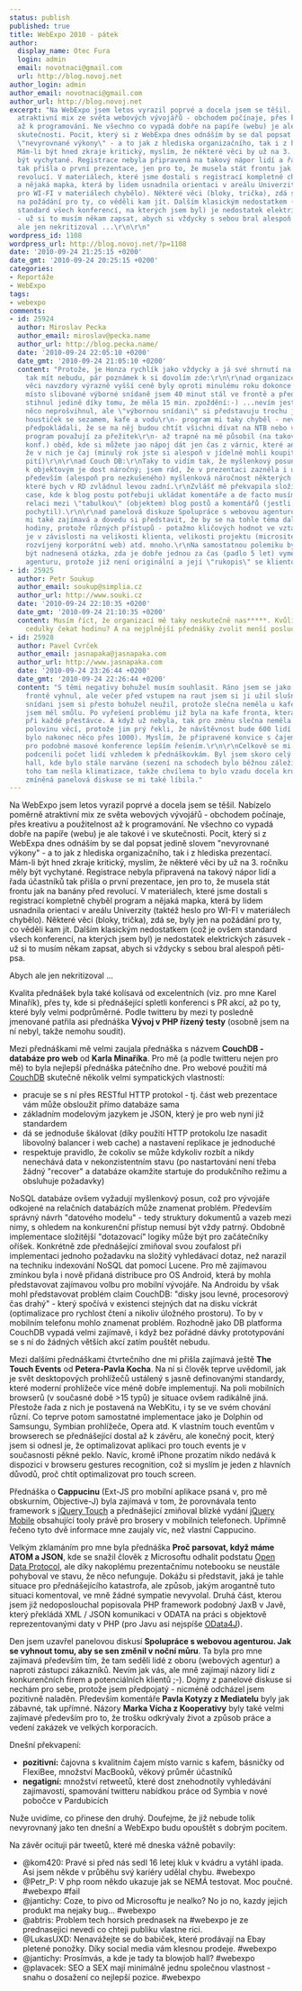 ```yaml
---
status: publish
published: true
title: WebExpo 2010 - pátek
author:
  display_name: Otec Fura
  login: admin
  email: novotnaci@gmail.com
  url: http://blog.novoj.net
author_login: admin
author_email: novotnaci@gmail.com
author_url: http://blog.novoj.net
excerpt: "Na WebExpo jsem letos vyrazil poprvé a docela jsem se těšil. Nabízelo poměrně
  atraktivní mix ze světa webových vývojářů - obchodem počínaje, přes kreativu a použitelnost
  až k programování. Ne všechno co vypadá dobře na papíře (webu) je ale takové i ve
  skutečnosti. Pocit, který si z WebExpa dnes odnáším by se dal popsat jedině slovem
  \"nevyrovnané výkony\" - a to jak z hlediska organizačního, tak i z hlediska prezentací.
  Mám-li být hned zkraje kritický, myslím, že některé věci by už na 3. ročníku měly
  být vychytané. Registrace nebyla připravená na takový nápor lidí a řada účastníků
  tak přišla o první prezentace, jen pro to, že musela stát frontu jak na banány před
  revolucí. V materiálech, které jsme dostali s registrací kompletně chyběl program
  a nějaká mapka, která by lidem usnadnila orientaci v areálu Univerzity (taktéž heslo
  pro WI-FI v materiálech chybělo). Některé věci (bloky, trička), zdá se, byly jen
  na požádání pro ty, co věděli kam jít. Dalším klasickým nedostatkem (což je ovšem
  standard všech konferencí, na kterých jsem byl) je nedostatek elektrických zásuvek
  - už si to musím někam zapsat, abych si vždycky s sebou bral alespoň pěti-psa.\r\n\r\nAbych
  ale jen nekritizoval ...\r\n\r\n"
wordpress_id: 1108
wordpress_url: http://blog.novoj.net/?p=1108
date: '2010-09-24 21:25:15 +0200'
date_gmt: '2010-09-24 20:25:15 +0200'
categories:
- Reportáže
- WebExpo
tags:
- webexpo
comments:
- id: 25924
  author: Miroslav Pecka
  author_email: miroslav@pecka.name
  author_url: http://blog.pecka.name/
  date: '2010-09-24 22:05:10 +0200'
  date_gmt: '2010-09-24 21:05:10 +0200'
  content: "Protože, je Honza rychlík jako vždycky a já své shrnutí na blogu hned
    tak mít nebudu, pár poznámek k si dovolím zde:\r\n\r\nad organizace:\r\nNěkteré
    věci navzdory výrazně vyšší ceně byly oproti minulému roku dokonce horší:\r\n-
    místo slibované výborné snídaně jsem 40 minut stál ve frontě a přednášku jsem
    stihnul jedině díky tomu, že měla 15 min. zpoždění:-) ...nevím jestli jsem ráno
    něco neprošvihnul, ale \"výbornou snídani\" si představuju trochu jinak než pár
    houstiček se sezamem, kafe a vodu\r\n- program mi taky chyběl - nevím jestli organizátoři
    předpokládali, že se na něj budou chtít všichni dívat na NTB nebo v mobilu a papířový
    program považují za přežitek\r\n- až trapně na mě působil (na takovouhle mezinár.
    konf.) oběd, kde si můžete jao nápoj dát jen čas z várnic, které ani nejsou posané,
    že v nich je čaj (minulý rok jste si alespoň v jídelně mohli koupit \"normální\"
    pití)\r\n\r\nad Couch DB:\r\nTaky to vidím tak, že myšlenkový posun od rel. DB
    k objektovým je dost náročný; jsem rád, že v prezentaci zazněla i úskalí, tj.
    především (alespoň pro nezkušeného) myšlenková náročnost některých \"selectů\",
    které bych v RD zvládnul levou zadní.\r\nZvlášť mě překvapila složitost DB use
    case, kde k blog postu potřebuji ukládat komentáře a de facto musím stejně vytvořil
    relaci mezi \"tabulkou\" (objektem) blog postů a komentářů (jestli jsem správně
    pochytil).\r\n\r\nad panelová diskuze Spolupráce s webovou agenturou:\r\nPřišla
    mi také zajímavá a dovedu si představit, že by se na tohle téma dalo mluvit dlouhé
    hodiny, protože různých přístupů - potažmo kličových hodnot ve vztahu klient-dodavatel
    je v závislosti na velikosti klienta, velikosti projektu (microsite vs. průběžně
    rozvíjený korporátní web) atd. mnoho.\r\nNa samostatnou polemiku by pak mohla
    být nadnesená otázka, zda je dobře jednou za čas (padlo 5 let) vyměnit webovou
    agenturu, protože již není originální a její \"rukopis\" se klientovi již okoukal."
- id: 25925
  author: Petr Soukup
  author_email: soukup@simplia.cz
  author_url: http://www.souki.cz
  date: '2010-09-24 22:10:35 +0200'
  date_gmt: '2010-09-24 21:10:35 +0200'
  content: Musím říct, že organizací mě taky neskutečně nas*****. Kvůli vyzvednutí
    cedulky čekat hodinu? A na nejplnější přednášky zvolit menší posluchárnu?
- id: 25928
  author: Pavel Cvrček
  author_email: jasnapaka@jasnapaka.com
  author_url: http://www.jasnapaka.com
  date: '2010-09-24 23:26:44 +0200'
  date_gmt: '2010-09-24 22:26:44 +0200'
  content: "S těmi negativy bohužel musím souhlasit. Ráno jsem se jako \"VIP\" sice
    frontě vyhnul, ale večer před vstupem na raut jsem si ji užil slušně. Výbornou
    snídani jsem si přesto bohužel neužil, protože slečna neměla u kafe proud, takže
    jsem měl smůlu. Po vyřešení problému již byla na kafe fronta, která byla prakticky
    při každé přestávce. A když už nebyla, tak pro změnu slečna neměla suroviny na
    polovinu věcí, protože jim prý řekli, že návštěvnost bude 600 lidí (registrováno
    bylo nakonec něco přes 1000). Myslím, že připravené konvice s čajem a kafem jsou
    pro podobné masové konference lepším řešením.\r\n\r\nCelkově se mi zdá, že organizátoři
    podcenili počet lidí vzhledem k přednáškovkám. Byl jsem skoro celý den v Business
    hall, kde bylo stále narváno (sezení na schodech bylo běžnou záležitostí). Do
    toho tam nešla klimatizace, takže chvílema to bylo vzadu docela krušné.\r\n\r\nBtw.
    zmíněná panelová diskuse se mi také líbila."
---
```

<p>Na WebExpo jsem letos vyrazil poprvé a docela jsem se těšil. Nabízelo poměrně atraktivní mix ze světa webových vývojářů - obchodem počínaje, přes kreativu a použitelnost až k programování. Ne všechno co vypadá dobře na papíře (webu) je ale takové i ve skutečnosti. Pocit, který si z WebExpa dnes odnáším by se dal popsat jedině slovem "nevyrovnané výkony" - a to jak z hlediska organizačního, tak i z hlediska prezentací. Mám-li být hned zkraje kritický, myslím, že některé věci by už na 3. ročníku měly být vychytané. Registrace nebyla připravená na takový nápor lidí a řada účastníků tak přišla o první prezentace, jen pro to, že musela stát frontu jak na banány před revolucí. V materiálech, které jsme dostali s registrací kompletně chyběl program a nějaká mapka, která by lidem usnadnila orientaci v areálu Univerzity (taktéž heslo pro WI-FI v materiálech chybělo). Některé věci (bloky, trička), zdá se, byly jen na požádání pro ty, co věděli kam jít. Dalším klasickým nedostatkem (což je ovšem standard všech konferencí, na kterých jsem byl) je nedostatek elektrických zásuvek - už si to musím někam zapsat, abych si vždycky s sebou bral alespoň pěti-psa.</p>
<p>Abych ale jen nekritizoval ...</p>
<p><a id="more"></a><a id="more-1108"></a></p>
<p>Kvalita přednášek byla také kolísavá od excelentních (viz. pro mne Karel Minařík), přes ty, kde si přednášející spletli konferenci s PR akcí, až po ty, které byly velmi podprůměrné. Podle twitteru by mezi ty posledně jmenované patřila asi přednáška <b>Vývoj v PHP řízený testy</b> (osobně jsem na ní nebyl, takže nemohu soudit).</p>
<p>Mezi přednáškami mě velmi zaujala přednáška s názvem <b>CouchDB - databáze pro web</b> od <b>Karla Minaříka</b>. Pro mě (a podle twitteru nejen pro mě) to byla nejlepší přednáška pátečního dne. Pro webové použití má <a href="http://couchdb.apache.org/docs/overview.html" target="_blank">CouchDB</a> skutečně několik velmi sympatických vlastností:</p>
<ul>
<li>pracuje se s ní přes RESTful HTTP protokol - tj. část web prezentace vám může obsloužit přímo databáze sama</li>
<li>základním modelovým jazykem je JSON, který je pro web nyní již standardem</li>
<li>dá se jednoduše škálovat (díky použití HTTP protokolu lze nasadit libovolný balancer i web cache) a nastavení replikace je jednoduché</li>
<li>respektuje pravidlo, že cokoliv se může kdykoliv rozbít a nikdy nenechává data v nekonzistentním stavu (po nastartování není třeba žádný "recover" a databáze okamžite startuje do produkčního režimu a obsluhuje požadavky)</li>
</ul>
<p>NoSQL databáze ovšem vyžadují myšlenkový posun, což pro vývojáře odkojené na relačních databázích může znamenat problém. Především správný návrh "datového modelu" - tedy struktury dokumentů a vazeb mezi nimy, s ohledem na konkurenční přístup nemusí být vždy patrný. Obdobně implementace složitější "dotazovací" logiky může být pro začátečníky oříšek. Konkrétně zde přednášející zmiňoval svou zoufalost při implementaci jednoho požadavku na složitý vyhledávací dotaz, než narazil na techniku indexování NoSQL dat pomocí Lucene. Pro mě zajímavou zmínkou byla i nově přidaná distribuce pro OS Android, která by mohla představovat zajímavou volbu pro mobilní vývojáře. Na Androidu by však mohl představovat problém claim CouchDB: "disky jsou levné, procesorový čas drahý" - který spočívá v existenci stejných dat na disku víckrát (optimalizace pro rychlost čtení a nikoliv úložného prostoru). To by v mobilním telefonu mohlo znamenat problém. Rozhodně jako DB platforma CouchDB vypadá velmi zajímavě, i když bez pořádné dávky prototypování se s ní do žádných větších akcí zatím pouštět nebudu.</p>
<p>Mezi dalšími přednáškami čtvrtečního dne mi přišla zajímavá ještě <b>The Touch Events</b> od <b>Petera-Pavla Kocha</b>. Na ní si člověk teprve uvědomil, jak je svět desktopových prohlížečů ustálený s jasně definovanými standardy, které moderní prohlížeče více méně dobře implementují. Na poli mobilních browserů (v současné době >15 typů) je situace ovšem radikálně jiná. Přestože řada z nich je postavená na WebKitu, i ty se ve svém chování různí. Co teprve potom samostatné implementace jako je Dolphin od Samsungu, Symbian prohlížeče, Opera atd. K vlastním touch eventům v browserech se přednášející dostal až k závěru, ale konečný pocit, který jsem si odnesl je, že optimalizovat aplikaci pro touch events je v současnosti pěkné peklo. Navíc, kromě iPhone prozatím nikdo nedává k dispozici v browseru gestures recognition, což si myslím je jeden z hlavních důvodů, proč chtít optimalizovat pro touch screen.</p>
<p>Přednáška o <b>Cappucinu</b> (Ext-JS pro mobilní aplikace psaná v, pro mě obskurním, Objective-J) byla zajímavá v tom, že porovnávala tento framework s <a href="http://www.jqtouch.com/" target="_blank">jQuery Touch</a> a přednášející zmiňoval blízké vydání <a href="http://jquerymobile.com/" target="_blank">jQuery Mobile</a> obsahující tooly právě pro brosery v mobilních telefonech. Upřímně řečeno tyto dvě informace mne zaujaly víc, než vlastní Cappucino.</p>
<p>Velkým zklamáním pro mne byla přednáška <b>Proč parsovat, když máme ATOM a JSON</b>, kde se snažil člověk z Microsoftu odhalit podstatu <a href="http://www.odata.org/" target="_blank">Open Data Protocol</a>, ale díky nakoplému prezentačnímu notebooku se neustále pohyboval ve stavu, že něco nefunguje. Dokážu si představit, jaká je tahle situace pro přednášejícího katastrofa, ale způsob, jakým arogantně tuto situaci komentoval, ve mně žádné sympatie nevyvolal. Druhá část, kterou jsem již nedoposlouchal popisovala PHP framework podobný JaxB v Javě, který překládá XML / JSON komunikaci v ODATA na práci s objektově reprezentovanými daty v PHP (pro Javu asi nejspíše <a href="http://code.google.com/p/odata4j/" target="_blank">OData4J</a>).</p>
<p>Den jsem uzavřel panelovou diskusí <b>Spolupráce s webovou agenturou. Jak se vyhnout tomu, aby se sen změnil v noční můru</b>. Ta byla pro mne zajímavá především tím, že tam seděli lidé z oboru (webových agentur) a naproti zástupci zákazníků. Nevím jak vás, ale mně zajímají názory lidí z konkurenčních firem a potenciálních klientů ;-). Dojmy z panelové diskuse si nechám pro sebe, protože jsem předpojatý - nicméně odcházel jsem pozitivně naladěn. Především komentáře <b>Pavla Kotyzy z Mediatelu</b> byly jak zábavné, tak upřímné. Názory <b>Marka Vícha z Kooperativy</b> byly také velmi zajímavé především pro to, že trošku odkrývaly život a způsob práce a vedení zakázek ve velkých korporacích.</p>
<p>Dnešní překvapení:</p>
<ul>
<li><b>pozitivní:</b> čajovna s kvalitním čajem místo varnic s kafem, básničky od FlexiBee, množství MacBooků, věkový průměr účastníků</li>
<li><b>negatigní:</b> množství retweetů, které dost znehodnotily vyhledávání zajímavostí, spamování twitteru nabídkou práce od Symbia v nové pobočce v Pardubicích</li>
</ul>
<p>Nuže uvidíme, co přinese den druhý. Doufejme, že již nebude tolik nevyrovnaný jako ten dnešní a WebExpo budu opouštět s dobrým pocitem.</p>
<p>Na závěr ocituji pár tweetů, které mě dneska vážně pobavily:</p>
<ul>
<li>@kom420: Pravé si před nás sedl 16 letej kluk v kvádru a vytáhl ipada. Asi jsem někde v průběhu svý kariéry udělal chybu. #webexpo</li>
<li>@Petr_P: V php room někdo ukazuje jak se NEMÁ testovat. Moc poučné. #webexpo #fail</li>
<li>@jantichy: Coze, to pivo od Microsoftu je nealko? No jo no, kazdy jejich produkt ma nejaky bug... #webexpo</li>
<li>@abtris: Problem tech horsich prednasek na #webexpo je ze prednasejici nevedi co chteji publiku vlastne rici.</li>
<li>@LukasUXD: Nenavážejte se do babiček, které prodávají na Ebay pletené ponožky. Díky social media vám klesnou prodeje. #webexpo</li>
<li>@jantichy: Prosímvás, a kde je tady ta blowjob hall? #webexpo</li>
<li>@plavacek: SEO a SEX mají minimálně jednu společnou vlastnost - snahu o dosažení co nejlepší pozice. #webexpo</li>
</ul>
